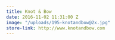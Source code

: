```yaml
---
title: Knot & Bow
date: 2016-11-02 11:31:00 Z
image: "/uploads/195-knotandbow@2x.jpg"
store-link: http://www.knotandbow.com
---
```


